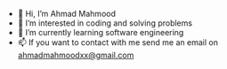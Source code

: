- 👋 Hi, I’m Ahmad Mahmood
- 👀 I’m interested in coding and solving problems
- 🌱 I’m currently learning software engineering
- 📫 If you want to contact with me send me an email on ahmadmahmoodxx@gmail.com

<!---
ahmadmahmood-96/ahmadmahmood-96 is a ✨ special ✨ repository because its `README.md` (this file) appears on your GitHub profile.
You can click the Preview link to take a look at your changes.
--->
